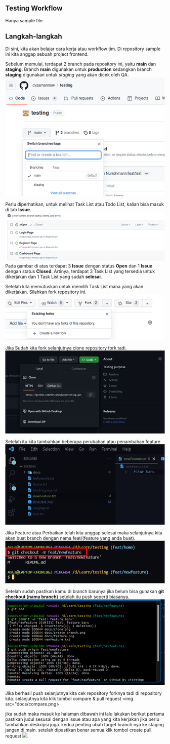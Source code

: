 ## Testing Workflow

Hanya sample file.

## Langkah-langkah

Di sini, kita akan belajar cara kerja atau workflow tim.
Di repository sample ini kita anggap sebuah project frontend.

Sebelum memulai, terdapat 2 branch pada repository ini, yaitu <b>main</b> dan <b>staging</b>.
Branch <b>main</b> digunakan untuk <b>production</b> sedangkan branch <b>staging</b> digunakan untuk <i>staging</i> yang akan dicek oleh QA.
<img src="docs/branch.png">

Perlu diperhatikan, untuk melihat Task List atau Todo List, kalian bisa masuk di tab <b>Issue</b>.
<img src="docs/issue.png">
Pada gambar di atas terdapat 3 <b>Issue</b> dengan status <b>Open</b> dan 1 <b>Issue</b> dengan status <b>Closed</b>. Artinya, terdapat 3 Task List yang tersedia untuk dikerjakan dan 1 Task List yang sudah <b>selesai</b>.

Setelah kita memutuskan untuk memilih Task List mana yang akan dikerjakan. Silahkan fork repository ini.
<img src="docs/fork.png">

Jika Sudah kita fork selanjutnya clone repository fork tadi.
<img src="docs/clone.png">

Setelah itu kita tambahkan beberapa perubahan atau penambahan feature
<img src="docs/feature.png">

Jika Feature atau Perbaikan telah kita anggap selesai maka selanjutnya kita akan buat branch dengan nama feat/(feature yang anda buat).
<img src="docs/create branch.png">

Setelah sudah pastikan kamu di branch barunya jika belum bisa gunakan <b>git checkout (nama branch)</b>
setelah itu push seperti biasanya.
<img src="docs/push github.png">

Jika berhasil push selanjutnya kita cek repository forknya tadi di repository kita.
selanjutnya kita klik tombol compare & pull request
<img src="docs/compare.png>

jika sudah maka masuk ke halaman dibawah ini lalu lakukan berikut
pertama pastikan judul sesusai dengan issue atau apa yang kita kerjakan jika perlu tambahkan deskripsi juga.
kedua penting ubah target branch nya ke staging jangan di main.
setelah dipastikan benar semua klik tombol create pull request
<img src="docs/pull request.png">
